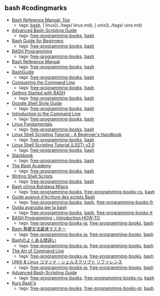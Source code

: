 bash #codingmarks 
---
* [Bash Reference Manual: Top](https://www.gnu.org/software/bash/manual/html_node/index.html)
    * tags: [bash](../tags/bash.md), [ linux](../tags/ linux.md), [ unix](../tags/ unix.md)
* [Advanced Bash-Scripting Guide](http://tldp.org/LDP/abs/html/)
    * tags: [free-programming-books](../tags/free-programming-books.md), [bash](../tags/bash.md)
* [Bash Guide for Beginners](http://www.tldp.org/LDP/Bash-Beginners-Guide/html/)
    * tags: [free-programming-books](../tags/free-programming-books.md), [bash](../tags/bash.md)
* [BASH Programming](http://tldp.org/HOWTO/Bash-Prog-Intro-HOWTO.html)
    * tags: [free-programming-books](../tags/free-programming-books.md), [bash](../tags/bash.md)
* [Bash Reference Manual](http://www.gnu.org/software/bash/manual/bashref.html)
    * tags: [free-programming-books](../tags/free-programming-books.md), [bash](../tags/bash.md)
* [BashGuide](http://mywiki.wooledge.org/BashGuide)
    * tags: [free-programming-books](../tags/free-programming-books.md), [bash](../tags/bash.md)
* [Conquering the Command Line](http://conqueringthecommandline.com/book/frontmatter)
    * tags: [free-programming-books](../tags/free-programming-books.md), [bash](../tags/bash.md)
* [Getting Started with BASH](http://www.hypexr.org/bash_tutorial.php)
    * tags: [free-programming-books](../tags/free-programming-books.md), [bash](../tags/bash.md)
* [Google Shell Style Guide](https://google.github.io/styleguide/shell.xml)
    * tags: [free-programming-books](../tags/free-programming-books.md), [bash](../tags/bash.md)
* [Introduction to the Command Line](https://launchschool.com/books/command_line)
    * tags: [free-programming-books](../tags/free-programming-books.md), [bash](../tags/bash.md)
* [Linux Fundamentals](http://linux-training.be/linuxfun.pdf)
    * tags: [free-programming-books](../tags/free-programming-books.md), [bash](../tags/bash.md)
* [Linux Shell Scripting Tutorial - A Beginner's Handbook](http://www.freeos.com/guides/lsst/)
    * tags: [free-programming-books](../tags/free-programming-books.md), [bash](../tags/bash.md)
* [Linux Shell Scripting Tutorial (LSST) v2.0](https://bash.cyberciti.biz/guide/Main_Page)
    * tags: [free-programming-books](../tags/free-programming-books.md), [bash](../tags/bash.md)
* [Slackbook](http://slackbook.org)
    * tags: [free-programming-books](../tags/free-programming-books.md), [bash](../tags/bash.md)
* [The Bash Academy](http://www.bash.academy)
    * tags: [free-programming-books](../tags/free-programming-books.md), [bash](../tags/bash.md)
* [Writing Shell Scripts](http://linuxcommand.org/lc3_writing_shell_scripts.php)
    * tags: [free-programming-books](../tags/free-programming-books.md), [bash](../tags/bash.md)
* [Bash očima Bohdana Milara](http://i.iinfo.cz/files/root/k/bash_ocima_bohdana_milara.pdf)
    * tags: [free-programming-books](../tags/free-programming-books.md), [free-programming-books-cs](../tags/free-programming-books-cs.md), [bash](../tags/bash.md)
* [Guide avancé d'écriture des scripts Bash](http://abs.traduc.org/abs-fr/)
    * tags: [free-programming-books](../tags/free-programming-books.md), [bash](../tags/bash.md), [free-programming-books-fr](../tags/free-programming-books-fr.md)
* [Guida avanzata per la bash](http://www.dmi.unict.it/diraimondo/web/wp-content/uploads/classes/so/mirror-stuff/abs-guide.pdf)
    * tags: [free-programming-books](../tags/free-programming-books.md), [bash](../tags/bash.md), [free-programming-books-it](../tags/free-programming-books-it.md)
* [BASH Programming - Introduction HOW-TO](http://linuxjf.osdn.jp/JFdocs/Bash-Prog-Intro-HOWTO.html)
    * tags: [free-programming-books-ja](../tags/free-programming-books-ja.md), [free-programming-books](../tags/free-programming-books.md), [bash](../tags/bash.md)
* [Bash 基礎文法最速マスター](http://d.hatena.ne.jp/nattou_curry_2/20100131/1264910483)
    * tags: [free-programming-books-ja](../tags/free-programming-books-ja.md), [free-programming-books](../tags/free-programming-books.md), [bash](../tags/bash.md)
* [Bashのよくある間違い](https://yakst.com/ja/posts/2929)
    * tags: [free-programming-books-ja](../tags/free-programming-books-ja.md), [free-programming-books](../tags/free-programming-books.md), [bash](../tags/bash.md)
* [The Art of Command Line](https://github.com/jlevy/the-art-of-command-line/blob/master/README-ja.md)
    * tags: [free-programming-books-ja](../tags/free-programming-books-ja.md), [free-programming-books](../tags/free-programming-books.md), [bash](../tags/bash.md)
* [UNIX & Linux コマンド・シェルスクリプト リファレンス](http://shellscript.sunone.me)
    * tags: [free-programming-books-ja](../tags/free-programming-books-ja.md), [free-programming-books](../tags/free-programming-books.md), [bash](../tags/bash.md)
* [Advanced Bash-Scripting Guide](http://rus-linux.net/MyLDP/BOOKS/abs-guide/flat/abs-book.html)
    * tags: [free-programming-books](../tags/free-programming-books.md), [free-programming-books-ru](../tags/free-programming-books-ru.md), [bash](../tags/bash.md)
* [Kurs Bash'a](http://dief.republika.pl/kursbasha.tar.gz)
    * tags: [free-programming-books](../tags/free-programming-books.md), [free-programming-books-pl](../tags/free-programming-books-pl.md), [bash](../tags/bash.md)
